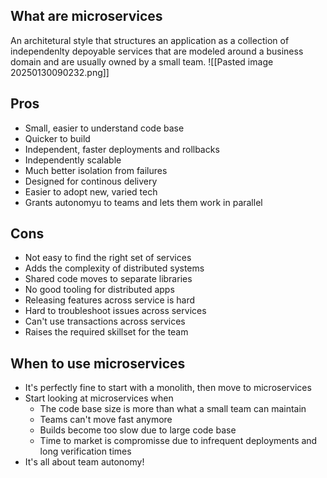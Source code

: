## What are microservices
An architetural style that structures an application as a collection of independenlty depoyable services that are modeled around a business domain and are usually owned by a small team.
![[Pasted image 20250130090232.png]]

## Pros
- Small, easier to understand code base
- Quicker to build
- Independent, faster deployments and rollbacks
- Independently scalable
- Much better isolation from failures
- Designed for continous delivery
- Easier to adopt new, varied tech
- Grants autonomyu to teams and lets them work in parallel
## Cons
- Not easy to find the right set of services
- Adds the complexity of distributed systems
- Shared code moves to separate libraries
- No good tooling for distributed apps
- Releasing features across service is hard
- Hard to troubleshoot issues across services
- Can't use transactions across services
- Raises the required skillset for the team

## When to use microservices
- It's perfectly fine to start with a monolith, then move to microservices
- Start looking at microservices when
	- The code base size is more than what a small team can maintain
	- Teams can't move fast anymore
	- Builds become too slow due to large code base
	- Time to market is compromisse due to infrequent deployments and long verification times
- It's all about team autonomy!